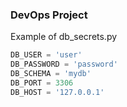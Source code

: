 ### DevOps Project
Example of db_secrets.py 
```python
DB_USER = 'user'
DB_PASSWORD = 'password'
DB_SCHEMA = 'mydb'
DB_PORT = 3306
DB_HOST = '127.0.0.1'
```
